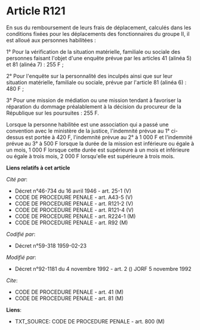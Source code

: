 # Article R121

En sus du remboursement de leurs frais de déplacement, calculés dans les conditions fixées pour les déplacements des
fonctionnaires du groupe II, il est alloué aux personnes habilitées :

1° Pour la vérification de la situation matérielle, familiale ou sociale des personnes faisant l'objet d'une enquête prévue
par les articles 41 (alinéa 5) et 81 (alinéa 7) : 255 F ;

2° Pour l'enquête sur la personnalité des inculpés ainsi que sur leur situation matérielle, familiale ou sociale, prévue par
l'article 81 (alinéa 6) : 480 F ;

3° Pour une mission de médiation ou une mission tendant à favoriser la réparation du dommage préalablement à la décision du
procureur de la République sur les poursuites : 255 F.

Lorsque la personne habilitée est une association qui a passé une convention avec le ministère de la justice, l'indemnité
prévue au 1° ci-dessus est portée à 420 F, l'indemnité prévue au 2° à 1 000 F et l'indemnité prévue au 3° à 500 F lorsque la
durée de la mission est inférieure ou égale à un mois, 1 000 F lorsque cette durée est supérieure à un mois et inférieure ou
égale à trois mois, 2 000 F lorsqu'elle est supérieure à trois mois.

**Liens relatifs à cet article**

_Cité par_:

  - Décret n°46-734 du 16 avril 1946 - art. 25-1 (V)
  - CODE DE PROCEDURE PENALE - art. A43-5 (V)
  - CODE DE PROCEDURE PENALE - art. R121-2 (V)
  - CODE DE PROCEDURE PENALE - art. R121-4 (V)
  - CODE DE PROCEDURE PENALE - art. R224-1 (M)
  - CODE DE PROCEDURE PENALE - art. R92 (M)

_Codifié par_:

  - Décret n°59-318 1959-02-23

_Modifié par_:

  - Décret n°92-1181 du 4 novembre 1992 - art. 2 () JORF 5 novembre 1992

_Cite_:

  - CODE DE PROCEDURE PENALE - art. 41 (M)
  - CODE DE PROCEDURE PENALE - art. 81 (M)

**Liens**:

  - TXT_SOURCE: CODE DE PROCEDURE PENALE - art. 800 (M)
